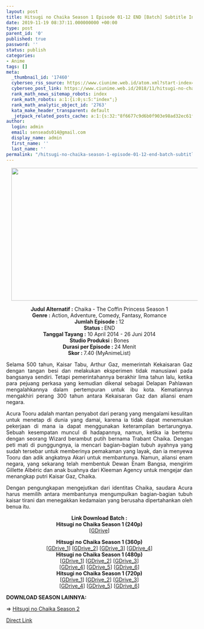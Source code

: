 ```yaml
---
layout: post
title: Hitsugi no Chaika Season 1 Episode 01-12 END [Batch] Subtitle Indonesia
date: 2019-11-19 08:37:11.000000000 +00:00
type: post
parent_id: '0'
published: true
password: ''
status: publish
categories:
- Anime
tags: []
meta:
  _thumbnail_id: '17460'
  cyberseo_rss_source: https://www.ciunime.web.id/atom.xml?start-index=2851&max-results=150
  cyberseo_post_link: https://www.ciunime.web.id/2018/11/hitsugi-no-chaika-episode-01-12-end.html
  rank_math_news_sitemap_robots: index
  rank_math_robots: a:1:{i:0;s:5:"index";}
  rank_math_analytic_object_id: '2763'
  kata_make_header_transparent: default
  _jetpack_related_posts_cache: a:1:{s:32:"8f6677c9d6b0f903e98ad32ec61f8deb";a:2:{s:7:"expires";i:1646107188;s:7:"payload";a:0:{}}}
author:
  login: admin
  email: senseads014@gmail.com
  display_name: admin
  first_name: ''
  last_name: ''
permalink: "/hitsugi-no-chaika-season-1-episode-01-12-end-batch-subtitle-indonesia/"
---
```

<div class="separator" style="clear: both; text-align: center;"><a href="https://3.bp.blogspot.com/-eSmtzLi3DsA/XAeDI0DyCaI/AAAAAAAADbE/VXoVte5th-cylyC_L-bEVp-pqtuc7HMNQCLcBGAs/s1600/Hitsugi%2Bno%2BChaika%2BSeason%2B1%2B-%2BCiunime.png" imageanchor="1" style="margin-left: 1em; margin-right: 1em;"><img border="0" data-original-height="720" data-original-width="1280" height="360" src="{{ site.baseurl }}/assets/2019/11/Hitsugi%2Bno%2BChaika%2BSeason%2B1%2B-%2BCiunime.png" width="640" /></a></div>
<p>
<div style="text-align: center;"><b>Judul Alternatif :</b> Chaika - The Coffin Princess Season 1</div>
<div style="text-align: center;"><b><b>Genre :</b></b> Action, Adventure, Comedy, Fantasy, Romance</div>
<div style="text-align: center;"><b>Jumlah Episode : </b>12<br /><b>Status :&nbsp;</b>END<br /><b>Tanggal Tayang :</b> 10 April 2014 - 26 Juni 2014<br /><b>Studio Produksi : </b>Bones<br /><b>Durasi per Episode :&nbsp;</b>24 Menit</div>
<div style="text-align: center;"><b>Skor :&nbsp;</b>7.40 (MyAnimeList)</div>
<p>
<div style="text-align: justify;">Selama 500 tahun, Kaisar Tabu, Arthur Gaz, memerintah Kekaisaran Gaz dengan tangan besi dan melakukan eksperimen tidak manusiawi pada bangsanya sendiri. Tetapi pemerintahannya berakhir lima tahun lalu, ketika para pejuang perkasa yang kemudian dikenal sebagai Delapan Pahlawan mengalahkannya dalam pertempuran untuk ibu kota. Kematiannya mengakhiri perang 300 tahun antara Kekaisaran Gaz dan aliansi enam negara.</p>
<p>Acura Tooru adalah mantan penyabot dari perang yang mengalami kesulitan untuk menetap di dunia yang damai, karena ia tidak dapat menemukan pekerjaan di mana ia dapat menggunakan keterampilan bertarungnya. Sebuah kesempatan muncul di hadapannya, namun, ketika ia bertemu dengan seorang Wizard berambut putih bernama Trabant Chaika. Dengan peti mati di punggungnya, ia mencari bagian-bagian tubuh ayahnya yang sudah tersebar untuk memberinya pemakaman yang layak, dan ia menyewa Tooru dan adik angkatnya Akari untuk membantunya. Namun, aliansi enam negara, yang sekarang telah membentuk Dewan Enam Bangsa, mengirim Gillette Albéric dan anak buahnya dari Kleeman Agency untuk mengejar dan menangkap putri Kaisar Gaz, Chaika.</p>
<p>Dengan pengungkapan mengejutkan dari identitas Chaika, saudara Acura harus memilih antara membantunya mengumpulkan bagian-bagian tubuh kaisar tirani dan menegakkan kedamaian yang berusaha dipertahankan oleh benua itu.</p></div>
<div style="text-align: justify;"></div>
<div style="text-align: justify;"></div>
<div style="text-align: center;"><b>Link Download Batch :</b></div>
<div style="text-align: center;">
<div style="text-align: center;"><b>Hitsugi no Chaika Season 1 (240p)</b></div>
<div style="text-align: center;">[<a href="https://drive.google.com/uc?export=download&amp;id=1Tg6fgvuxMz9PTjMV0N_7T9lqv50Gwe76" target="_blank" rel="noopener">GDrive</a>]</div>
<p></div>
<div style="text-align: center;"><b>Hitsugi no Chaika Season 1 (360p)</b></div>
<div style="text-align: center;">[<a href="https://drive.google.com/uc?export=download&amp;id=1oCxlb4R6Jf7TOh8QatjqGrWG2UwJI9Fy" target="_blank" rel="noopener">GDrive_1</a>] [<a href="https://drive.google.com/uc?export=download&amp;id=11wDoQ9rZqEIAkO0yEpQxYpiGKjfm-AGH" target="_blank" rel="noopener">GDrive_2</a>] [<a href="https://drive.google.com/uc?export=download&amp;id=1KkkSpAPxBxrGTKtWYxewUO5jmYVqSc6m" target="_blank" rel="noopener">GDrive_3</a>]&nbsp;[<a href="https://drive.google.com/uc?export=download&amp;id=1piWxaw5TVCaaav6iAbWKBtZSZkesnZLc" target="_blank" rel="noopener">GDrive_4</a>]</div>
<div style="text-align: center;"></div>
<div style="text-align: center;"><b>Hitsugi no Chaika Season 1 (480p)</b><br />[<a href="https://drive.google.com/uc?id=1JQqBh8uvvsDwWgsLS7BWuawil2Fpz23p" target="_blank" rel="noopener">GDrive_1</a>] [<a href="https://drive.google.com/uc?export=download&amp;id=1fSMm_10zYHjgif0_CYQytwjnKGxA2u2V" target="_blank" rel="noopener">GDrive_2</a>] [<a href="https://drive.google.com/uc?export=download&amp;id=1o-_wDG36ekCW_CouLBu8LmmV-rY0zdwf" target="_blank" rel="noopener">GDrive_3</a>]<br />[<a href="https://drive.google.com/uc?export=download&amp;id=1jaI-LsDEwB8mQreyBJBNcK0vqwIPJwHE" target="_blank" rel="noopener">GDrive_4</a>] [<a href="https://drive.google.com/uc?export=download&amp;id=0B9xOu-rrN485NWN0ZGNsd3dfR2M" target="_blank" rel="noopener">GDrive_5</a>] [<a href="https://drive.google.com/uc?export=download&amp;id=1B4Ps3V0UHi8NawUnGRCdUVma2Uqq3dYy" target="_blank" rel="noopener">GDrive_6</a>]</div>
<div style="text-align: center;"></div>
<div style="text-align: center;"><b>Hitsugi no Chaika Season 1 (720p)</b><br />[<a href="https://drive.google.com/uc?id=1Vyx2tP_IW79vz-HQMQajKGR3TVIUPJPe" target="_blank" rel="noopener">GDrive_1</a>] [<a href="https://drive.google.com/uc?id=1JXo7R1_9B0iAl8qG3qCL5GsRsipDdMjs" target="_blank" rel="noopener">GDrive_2</a>] [<a href="https://drive.google.com/uc?export=download&amp;id=12JhpOnApMeTOU10XgqoCXdLoub6sa6WY" target="_blank" rel="noopener">GDrive_3</a>]<br />[<a href="https://drive.google.com/uc?export=download&amp;id=1olidyRYSJ5cCR9PqYic8sHA7DFBm7H2C" target="_blank" rel="noopener">GDrive_4</a>] [<a href="https://drive.google.com/uc?export=download&amp;id=1xpCDk-ybL4c_Tl5SJ_dQqBQHHjL-VSrm" target="_blank" rel="noopener">GDrive_5</a>] [<a href="https://drive.google.com/uc?export=download&amp;id=0B9xOu-rrN485Vkh4SnU1WEN3N1k" target="_blank" rel="noopener">GDrive_6</a>]
<div style="text-align: justify;">
<p><b>DOWNLOAD SEASON LAINNYA:</b></p>
<p>=&gt; <a href="https://www.ciunime.web.id/2018/11/hitsugi-no-chaika-avenging-battle.html" target="_blank" rel="noopener">Hitsugi no Chaika Season 2</a></p>
</div>
</div>
<link rel="stylesheet" href="https://cdnjs.cloudflare.com/ajax/libs/font-awesome/4.7.0/css/font-awesome.min.css" />
<div class="divbtn"> <a href="https://handymansurrender.com/fihup8buzv?key=94550f7ce39444073321dde3b8782f97" class="btn"><i class="fa fa-download"></i> Direct Link</a> </div>
